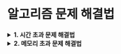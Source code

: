 
# 알고리즘 문제 해결법
<details>
  <summary><strong>1. 시간 초과 문제 해결법</strong></summary>

  ### Scanner vs BufferedReader
  - **Scanner**는 다양한 기능을 포함하고 있는 무거운 클래스라 속도가 느리다.
  - 문자열 입출력에 특화된 **BufferedReader**와 **StringTokenizer**를 사용하면 시간 초과를 방지할 수 있다.

  ### Split vs StringTokenizer
  - **split**은 정규식을 기반으로 문자열을 자르는 로직으로 내부가 복잡하다.
  - 반면 **StringTokenizer**의 `nextToken()` 메소드는 단순히 공백 자리를 땡겨 채운다.
  - 정규식 처리가 필요 없고 단순히 문자열을 자르기만 한다면 **StringTokenizer**가 더 효율적이다.

  <strong>둘의 비교</strong>
  1. Scanner는 BufferedReader보다 타입에 구애받지 않는다.
  2. BufferedReader는 Scanner보다 효율적인 메모리 용량을 가진다.
  3. BufferedReader는 Scanner보다 안전하다.
  4. BufferedReader가 Scanner보다 실행 속도가 빠르다.

### StringTokenizer 사용법
자바에서는 문자열을 토큰 단위로 끊어주는 **StringTokenizer** 클래스를 제공한다.

- 예를 들어, `"A is my string"`이라는 문자열을 `"A"`, `"is"`, `"my"`, `"string"` 4개의 문자열로 끊어준다.
- 공백 외에도 다른 구획 문자(delimiter)를 사용할 수 있다.
    - 예: `"A%is%my%string"`에서 delimiter를 `%`로 설정하면 `"A"`, `"is"`, `"my"`, `"string"`으로 읽어준다.
    - 예: `"A$is^my%string"`에서 구획 문자를 `"$%^"`로 설정하면 `"A"`, `"is"`, `"my"`, `"string"`으로 끊어준다.

### 예제 코드
```java
import java.util.StringTokenizer;

public class Main {
    public static void main(String[] args) {
        String str = "A is my string";
        StringTokenizer st = new StringTokenizer(str);

        while (st.hasMoreTokens()) {
            System.out.println(st.nextToken());
        }

        String str2 = "A%is%my%string";
        StringTokenizer st2 = new StringTokenizer(str2, "%");

        while (st2.hasMoreTokens()) {
            System.out.println(st2.nextToken());
        }
    }
}
```
</details>

<details>
  <summary><strong>2. 메모리 초과 문제 해결법</strong></summary>

  ### 메모리 계산
  256MB까지 사용 가능할 때 `int`는 4바이트이므로:
  - `int`형은 4바이트
  - 1KB는 1024바이트
  - 1MB는 1024KB이므로
  - 256MB = 256 * 1024KB = 256 * 1024 * 1024바이트 = 약 268,435,456바이트
  - `int`형은 256 * 1024 * 1024 / 4개 = 약 67,108,864개 선언 가능

  대략 `int`형 67,108,864개 정도 가능!
  필요한 만큼만 할당해서 쓰자!
  (사실 1024로 계산하기가 까다로워서, 대충 1000이라고 놓고 계산하면 얼추 맞다.)


</details>
